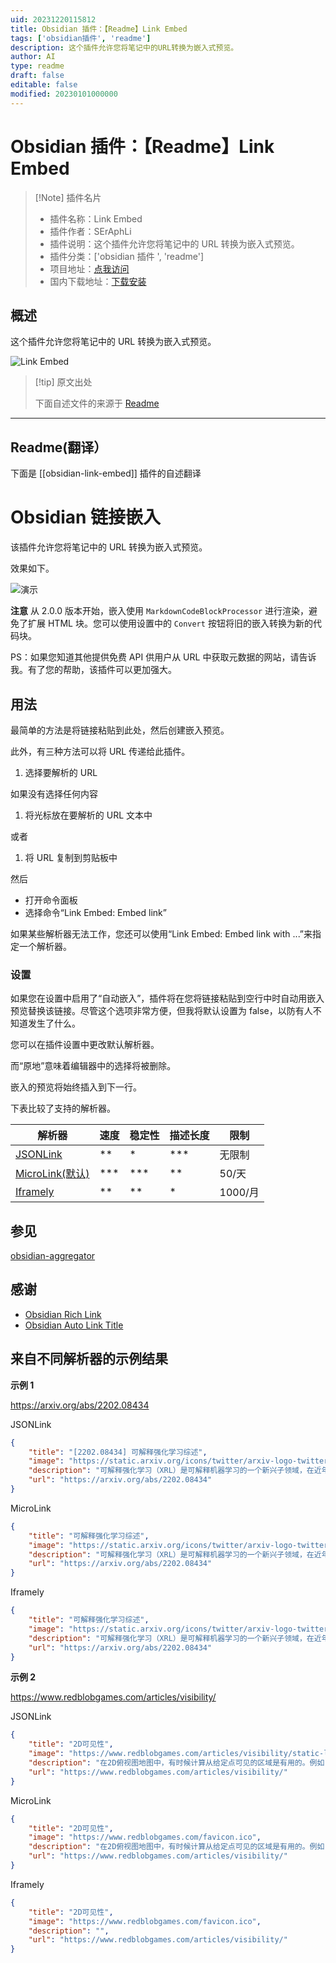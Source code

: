 ```yaml
---
uid: 20231220115812
title: Obsidian 插件：【Readme】Link Embed
tags: ['obsidian插件', 'readme']
description: 这个插件允许您将笔记中的URL转换为嵌入式预览。
author: AI
type: readme
draft: false
editable: false
modified: 20230101000000
---
```


# Obsidian 插件：【Readme】Link Embed

> [!Note] 插件名片
> - 插件名称：Link Embed
> - 插件作者：SErAphLi
> - 插件说明：这个插件允许您将笔记中的 URL 转换为嵌入式预览。
> - 插件分类：['obsidian 插件 ', 'readme']
> - 项目地址：[点我访问](https://github.com/Seraphli/obsidian-link-embed)
> - 国内下载地址：[下载安装](https://pkmer.cn/products/plugin/pluginMarket/?obsidian-link-embed)

## 概述

这个插件允许您将笔记中的 URL 转换为嵌入式预览。

![Link Embed](https://cdn.pkmer.cn/covers/obsidian-link-embed.gif)

> [!tip] 原文出处
>
>下面自述文件的来源于 [Readme](https://ghproxy.net/https://raw.githubusercontent.com/Seraphli/obsidian-link-embed/main/README.md)

---

## Readme(翻译）

下面是 [[obsidian-link-embed]] 插件的自述翻译

# Obsidian 链接嵌入

该插件允许您将笔记中的 URL 转换为嵌入式预览。

效果如下。

![演示](https://cdn.pkmer.cn/covers/obsidian-link-embed_1_0.gif)

**注意** 从 2.0.0 版本开始，嵌入使用 `MarkdownCodeBlockProcessor` 进行渲染，避免了扩展 HTML 块。您可以使用设置中的 `Convert` 按钮将旧的嵌入转换为新的代码块。

PS：如果您知道其他提供免费 API 供用户从 URL 中获取元数据的网站，请告诉我。有了您的帮助，该插件可以更加强大。

## 用法

最简单的方法是将链接粘贴到此处，然后创建嵌入预览。

此外，有三种方法可以将 URL 传递给此插件。

1. 选择要解析的 URL

如果没有选择任何内容

1. 将光标放在要解析的 URL 文本中

或者

1. 将 URL 复制到剪贴板中

然后

- 打开命令面板
- 选择命令“Link Embed: Embed link”

如果某些解析器无法工作，您还可以使用“Link Embed: Embed link with ...”来指定一个解析器。

### 设置

如果您在设置中启用了“自动嵌入”，插件将在您将链接粘贴到空行中时自动用嵌入预览替换该链接。尽管这个选项非常方便，但我将默认设置为 false，以防有人不知道发生了什么。

您可以在插件设置中更改默认解析器。

而“原地”意味着编辑器中的选择将被删除。

嵌入的预览将始终插入到下一行。

下表比较了支持的解析器。

| 解析器                                      | 速度   | 稳定性 | 描述长度 | 限制       |
| ------------------------------------------- | ------ | ------ | ----------- | ---------- |
| [JSONLink](https://jsonlink.io/)            | \*\*   | \*     | \*\*\*      | 无限制     |
| [MicroLink(默认)](https://microlink.io/) | \*\*\* | \*\*\* | \*\*        | 50/天     |
| [Iframely](https://iframely.com/)           | \*\*   | \*\*   | \*          | 1000/月 |

## 参见

[obsidian-aggregator](https://github.com/Seraphli/obsidian-aggregator)

## 感谢

- [Obsidian Rich Link](https://github.com/dhamaniasad/obsidian-rich-links)
- [Obsidian Auto Link Title](https://github.com/zolrath/obsidian-auto-link-title)

## 来自不同解析器的示例结果

**示例 1**

<https://arxiv.org/abs/2202.08434>

JSONLink

```json
{
	"title": "[2202.08434] 可解释强化学习综述",
	"image": "https://static.arxiv.org/icons/twitter/arxiv-logo-twitter-square.png",
	"description": "可解释强化学习（XRL）是可解释机器学习的一个新兴子领域，在近年来引起了相当大的关注。XRL的目标是阐明学习代理在顺序决策环境中的决策过程。在本综述中，我们提出了一个优先考虑强化学习设置的XRL文献分类法。我们根据这个分类法概述了技术。我们指出了文献中的空白，用以激励和概述未来工作的路线图。",
	"url": "https://arxiv.org/abs/2202.08434"
}
```

MicroLink

```json
{
	"title": "可解释强化学习综述",
	"image": "https://static.arxiv.org/icons/twitter/arxiv-logo-twitter-square.png",
	"description": "可解释强化学习（XRL）是可解释机器学习的一个新兴子领域，在近年来引起了相当大的关注。XRL的目标是阐明学习代理在顺序决策环境中的决策过程。在本综述中，我们提出了一个优先考虑强化学习设置的XRL文献分类法。我们概述了根据这个分类法的技术。我们指出了文献中的空白，用以激励和概述未来工作的路线图。",
	"url": "https://arxiv.org/abs/2202.08434"
}
```

Iframely

```json
{
	"title": "可解释强化学习综述",
	"image": "https://static.arxiv.org/icons/twitter/arxiv-logo-twitter-square.png",
	"description": "可解释强化学习（XRL）是可解释机器学习的一个新兴子领域，在近年来引起了相当大的关注。XRL的目标是阐明学习代理在顺序决策环境中的决策过程。...",
	"url": "https://arxiv.org/abs/2202.08434"
}
```

**示例 2**

<https://www.redblobgames.com/articles/visibility/>

JSONLink

```json
{
	"title": "2D可见性",
	"image": "https://www.redblobgames.com/articles/visibility/static-lightmap.png?2012-05-21-15-55-03",
	"description": "在2D俯视图地图中，有时候计算从给定点可见的区域是有用的。例如，您可能希望隐藏玩家位置不可见的内容，或者您可能想知道哪些区域会被火炬照亮。",
	"url": "https://www.redblobgames.com/articles/visibility/"
}
```

MicroLink

```json
{
	"title": "2D可见性",
	"image": "https://www.redblobgames.com/favicon.ico",
	"description": "在2D俯视图地图中，有时候计算从给定点可见的区域是有用的。例如，您可能希望隐藏玩家位置不可见的内容，或者您可能想知道哪些区域会被火炬照亮。",
	"url": "https://www.redblobgames.com/articles/visibility/"
}
```

Iframely

```json
{
	"title": "2D可见性",
	"image": "https://www.redblobgames.com/favicon.ico",
	"description": "",
	"url": "https://www.redblobgames.com/articles/visibility/"
}
```